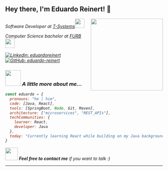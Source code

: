 <h2> Hey there, I'm Eduardo Reinert! 👋</h2> 
<img align='right' src="https://user-images.githubusercontent.com/74038190/216649421-9e9387cc-b2d3-4375-97e2-f4c43373d3ae.gif" width="230">
<p><em>Software Developer at <a href="https://www.t-systems.com/br/pt">T-Systems</a><img src="https://raw.githubusercontent.com/Tarikul-Islam-Anik/Animated-Fluent-Emojis/master/Emojis/Smilies/Pink%20Heart.png"" width="30">
<p><em>Computer Science bachelor at <a href="https://www.furb.br/pt">FURB</a><img src="https://media.giphy.com/media/fYSnHlufseco8Fh93Z/giphy.gif" width="30">

[![Linkedin: eduardoreinert](https://img.shields.io/badge/-eduardoreinert-blue?style=flat-square&logo=Linkedin&logoColor=white&link=https://www.linkedin.com/in/eduardoreinert/)](https://www.linkedin.com/in/eduardoreinert/)
[![GitHub: eduardo-reinert](https://img.shields.io/github/followers/thaiane?label=follow&style=social)](https://github.com/eduardo-reinert)


### <img src="https://user-images.githubusercontent.com/74038190/212284087-bbe7e430-757e-4901-90bf-4cd2ce3e1852.gif" width="50"> A little more about me...  

```javascript
const eduardo = {
  pronouns: "he | him",
  code: [Java, React],
  tools: [SpringBoot, Node, Git, Maven],
  architecture: ["microservices", "REST_APIs"],
  techCommunities: {
    learner: React,
    developer: Java
  },
  today: "Currently learning React while building on my Java background"
}


```

<img src="https://user-images.githubusercontent.com/74038190/216120981-b9507c36-0e04-4469-8e27-c99271b45ba5.png" width="40"> <em><b>Feel free to contact me</b> if you want to talk :)</em>

---

